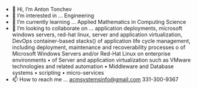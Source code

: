 - 👋 Hi, I’m Anton Tonchev
- 👀 I’m interested in ... Engineering
- 🌱 I’m currently learning ... Applied Mathematics in Computing Science
- 💞️ I’m looking to collaborate on ... application deployments, microsoft windows servers, red-hat linux, server and application virtualization, DevOps
          container-based stacks()
                    of application life cycle management, including deployment, maintenance and recoverability processes
                    o of Microsoft Windows Servers and/or Red-Hat Linux on enterprise environments
•                        of Server and application virtualization such as VMware technologies and related automation
•                       Middleware and Database systems
•                  scripting
•    micro-services
- 📫 How to reach me ... acmsystemsinfo@gmail.com
                          331-300-9367

<!---
Tonkicha28/Tonkicha28 is a ✨ special ✨ repository because its `README.md` (this file) appears on your GitHub profile.
You can click the Preview link to take a look at your changes.
--->
